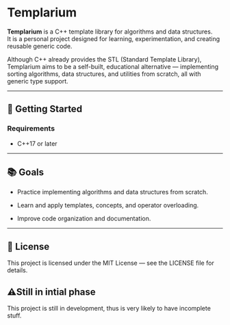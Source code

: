 # Templarium

**Templarium** is a C++ template library for algorithms and data structures.  
It is a personal project designed for learning, experimentation, and creating reusable generic code.

Although C++ already provides the STL (Standard Template Library), Templarium aims to be a self-built, educational alternative — implementing sorting algorithms, data structures, and utilities from scratch, all with generic type support.

---

## 🚀 Getting Started

### Requirements
- C++17 or later

---

## 📚 Goals

- Practice implementing algorithms and data structures from scratch.

- Learn and apply templates, concepts, and operator overloading.

- Improve code organization and documentation.

---

## 📜 License

This project is licensed under the MIT License — see the LICENSE file for details.

## ⚠️Still in intial phase

This project is still in development, thus is very likely to have incomplete stuff.
